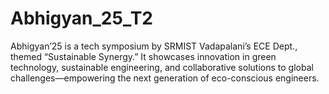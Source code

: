 # Abhigyan_25_T2
Abhigyan’25 is a tech symposium by SRMIST Vadapalani’s ECE Dept., themed “Sustainable Synergy.” It showcases innovation in green technology, sustainable engineering, and collaborative solutions to global challenges—empowering the next generation of eco-conscious engineers.
